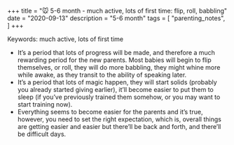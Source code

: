 +++
title = "🐭 5-6 month - much active, lots of first time: flip, roll, babbling"
date = "2020-09-13"
description = "5-6 month"
tags = [
    "parenting_notes",
]
+++

Keywords: much active, lots of first time

* It’s a period that lots of progress will be made, and therefore a much rewarding period for the new parents. Most babies will begin to flip themselves, or roll, they will do more babbling, they might whine more while awake, as they transit to the ability of speaking later.
* It’s a period that lots of magic happen, they will start solids (probably you already started giving earlier), it’ll become easier to put them to sleep (if you’ve previously trained them somehow, or you may want to start training now).
* Everything seems to become easier for the parents and it’s true, however, you need to set the right expectation, which is, overall things are getting easier and easier but there’ll be back and forth, and there’ll be difficult days.